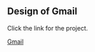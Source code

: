 ## Design of Gmail

Click the link for the project.

[Gmail](https://lukeclarksfo.github.io/gmail/)
